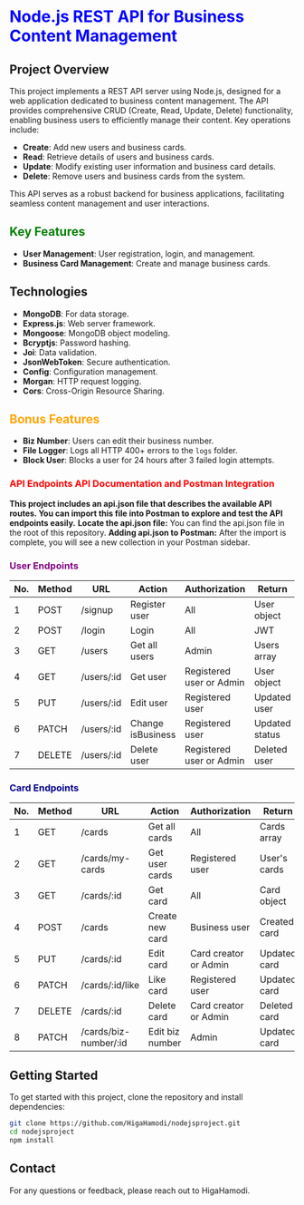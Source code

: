 # <span style="color:blue">Node.js REST API for Business Content Management</span>

## Project Overview

This project implements a REST API server using Node.js, designed for a web application dedicated to business content management. The API provides comprehensive CRUD (Create, Read, Update, Delete) functionality, enabling business users to efficiently manage their content. Key operations include:

- **Create**: Add new users and business cards.
- **Read**: Retrieve details of users and business cards.
- **Update**: Modify existing user information and business card details.
- **Delete**: Remove users and business cards from the system.

This API serves as a robust backend for business applications, facilitating seamless content management and user interactions.

## <span style="color:green">Key Features</span>

- **User Management**: User registration, login, and management.
- **Business Card Management**: Create and manage business cards.

## Technologies

- **MongoDB**: For data storage.
- **Express.js**: Web server framework.
- **Mongoose**: MongoDB object modeling.
- **Bcryptjs**: Password hashing.
- **Joi**: Data validation.
- **JsonWebToken**: Secure authentication.
- **Config**: Configuration management.
- **Morgan**: HTTP request logging.
- **Cors**: Cross-Origin Resource Sharing.

## <span style="color:orange">Bonus Features</span>

- **Biz Number**: Users can edit their business number.
- **File Logger**: Logs all HTTP 400+ errors to the `logs` folder.
- **Block User**: Blocks a user for 24 hours after 3 failed login attempts.

### <span style="color:red">API Endpoints API Documentation and Postman Integration</span>

**This project includes an api.json file that describes the available API routes. You can import this file into Postman to explore and test the API endpoints easily.**
**Locate the api.json file:** You can find the api.json file in the root of this repository.
**Adding api.json to Postman:** After the import is complete, you will see a new collection in your Postman sidebar.

### <span style="color:purple">User Endpoints</span>

| No. | Method | URL        | Action            | Authorization            | Return         |
| --- | ------ | ---------- | ----------------- | ------------------------ | -------------- |
| 1   | POST   | /signup    | Register user     | All                      | User object    |
| 2   | POST   | /login     | Login             | All                      | JWT            |
| 3   | GET    | /users     | Get all users     | Admin                    | Users array    |
| 4   | GET    | /users/:id | Get user          | Registered user or Admin | User object    |
| 5   | PUT    | /users/:id | Edit user         | Registered user          | Updated user   |
| 6   | PATCH  | /users/:id | Change isBusiness | Registered user          | Updated status |
| 7   | DELETE | /users/:id | Delete user       | Registered user or Admin | Deleted user   |

### <span style="color:darkblue">Card Endpoints</span>

| No. | Method | URL                   | Action          | Authorization         | Return       |
| --- | ------ | --------------------- | --------------- | --------------------- | ------------ |
| 1   | GET    | /cards                | Get all cards   | All                   | Cards array  |
| 2   | GET    | /cards/my-cards       | Get user cards  | Registered user       | User's cards |
| 3   | GET    | /cards/:id            | Get card        | All                   | Card object  |
| 4   | POST   | /cards                | Create new card | Business user         | Created card |
| 5   | PUT    | /cards/:id            | Edit card       | Card creator or Admin | Updated card |
| 6   | PATCH  | /cards/:id/like       | Like card       | Registered user       | Updated card |
| 7   | DELETE | /cards/:id            | Delete card     | Card creator or Admin | Deleted card |
| 8   | PATCH  | /cards/biz-number/:id | Edit biz number | Admin                 | Updated card |

## Getting Started

To get started with this project, clone the repository and install dependencies:

```bash
git clone https://github.com/HigaHamodi/nodejsproject.git
cd nodejsproject
npm install
```

## Contact

For any questions or feedback, please reach out to HigaHamodi.
